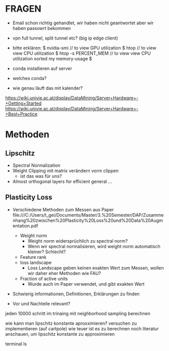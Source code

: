 # FRAGEN
- Email schon richtig gehandlet, wir haben nicht geantwortet aber wir haben passowrt bekommen

- vpn full tunnel, split tunnel etc? (big ip edge client)

- bitte erklären:
$ nvidia-smi // to view GPU utilization 
$ htop // to view view CPU utilization 
$ htop -s PERCENT_MEM // to view view CPU utilization sorted my memory-usage 
$

- conda installieren auf server
- welches conda?
- wie genau läuft das mit kalender?

https://wiki.univie.ac.at/display/DataMining/Server+Hardware+-+Getting+Started
https://wiki.univie.ac.at/display/DataMining/Server+Hardware+-+Best+Practice


# Methoden
## Lipschitz
- Spectral Normalization
- Weight Clipping mit matrix verändern vorm clippen
  - ist das was für uns?
- Almost orthogonal layers for efficient general ...



## Plasticity Loss
- Verschiedene Methoden zum Messen aus Paper
  file:///C:/Users/t_gei/Documents/Master/3.%20Semester/DAP/Zusammenhang%20zwischen%20Plasticity%20Loss%20und%20Data%20Augmentation.pdf
  - Weight norm
    - Weight norm widersprüchlich zu spectral norm?
    - Wenn wir spectral normalisieren, wird weight norm automatisch kleiner? Schlecht?
  - Feature rank
  - loss landscape
    -  Loss Landscape geben keinen exakten Wert zum Messen, wollen wir daher eher Methoden wie FAU?
  - Fraction of active units
    - Wurde auch im Paper verwendet, und gibt exakten Wert

- Schwierig informationen, Definitionen, Erklärungen zu finden
- Vor und Nachteile relevant?






jeden 10000 schritt im trinaing
mit neighborhood sampling berechnen

wie kann man lipschitz konstante aproxximieren?
versuchen zu implementieren (auf cartpole)
wie teuer ist es zu berechnen
noch literatur anschauen, um lipschitz konstante zu approximieren


terminal ls